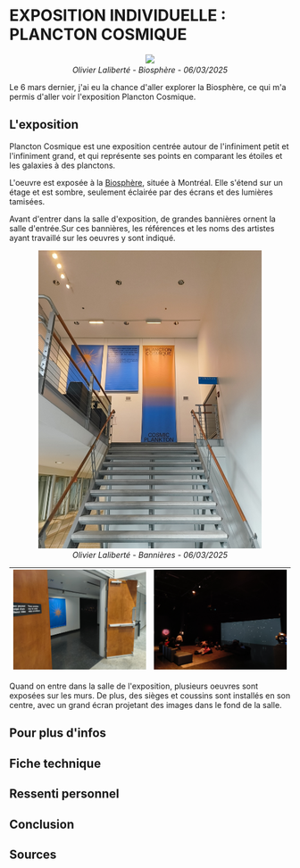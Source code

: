 # EXPOSITION INDIVIDUELLE : PLANCTON COSMIQUE
<!--Image d'ensemble-->
<p align="center">
  <img src="./images/img_biosphere_ensemble.jpg" width="600px"><br>
  <i>Olivier Laliberté - Biosphère - 06/03/2025</i>
</p>

Le 6 mars dernier, j'ai eu la chance d'aller explorer la Biosphère, ce qui m'a permis d'aller voir l'exposition Plancton Cosmique. 

## L'exposition
Plancton Cosmique est une exposition centrée autour de l'infiniment petit et l'infiniment grand, et qui représente ses points en comparant les étoiles et les galaxies à des planctons. 

L'oeuvre est exposée à la [Biosphère](https://espacepourlavie.ca/en/biosphere), située à Montréal. Elle s'étend sur un étage et est sombre, seulement éclairée par des écrans et des lumières tamisées. 

Avant d'entrer dans la salle d'exposition, de grandes bannières ornent la salle d'entrée.Sur ces bannières, les références et les noms des artistes ayant travaillé sur les oeuvres y sont indiqué.

<!--Images des bannières-->
<p align="center">
  <img src="./images/bannieres_escaliers.jpg" width="400px"><br>
  <i>Olivier Laliberté - Bannières - 06/03/2025</i>
</p>


<!--Image d'ensemble de la salle-->
![entrée](./images/entree_salle.jpg) | ![salle](./images/salle_vue_ensemble.jpg)
:-------------------------:|:-------------------------:



Quand on entre dans la salle de l'exposition, plusieurs oeuvres sont exposées sur les murs. De plus, des sièges et coussins sont installés en son centre, avec un grand écran projetant des images dans le fond de la salle.

## Pour plus d'infos
<!-- Vue d'ensemble -> bullet list de toutes les installations -> ma preferee -->
<!--Parle de toutes les installations, puis garde ta preferee pour la fin avec la fiche technique-->
<!--Bullet list? ### sous titres + images -->



## Fiche technique
<!--Fiche oeuvre preferee selon tp_tous_documentation-->

## Ressenti personnel


## Conclusion


## Sources 
